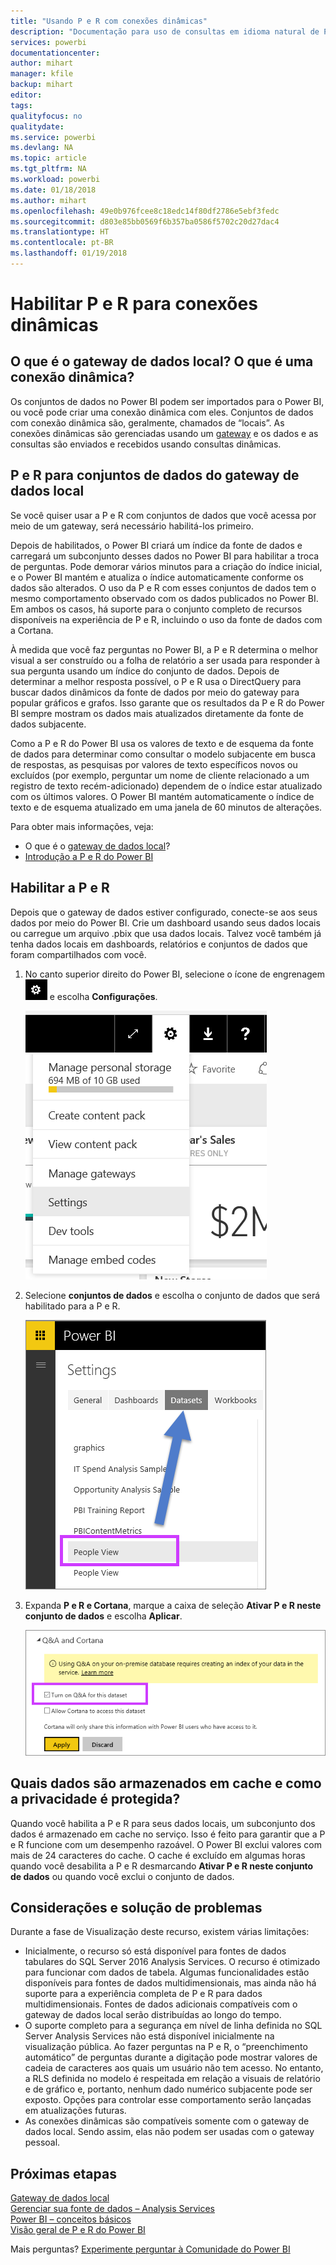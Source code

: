 ```yaml
---
title: "Usando P e R com conexões dinâmicas"
description: "Documentação para uso de consultas em idioma natural de P e R do Power BI com conexões dinâmicas aos dados do Analysis Services e ao gateway de dados local."
services: powerbi
documentationcenter: 
author: mihart
manager: kfile
backup: mihart
editor: 
tags: 
qualityfocus: no
qualitydate: 
ms.service: powerbi
ms.devlang: NA
ms.topic: article
ms.tgt_pltfrm: NA
ms.workload: powerbi
ms.date: 01/18/2018
ms.author: mihart
ms.openlocfilehash: 49e0b976fcee8c18edc14f80df2786e5ebf3fedc
ms.sourcegitcommit: d803e85bb0569f6b357ba0586f5702c20d27dac4
ms.translationtype: HT
ms.contentlocale: pt-BR
ms.lasthandoff: 01/19/2018
---
```

# <a name="enable-qa-for-live-connections"></a>Habilitar P e R para conexões dinâmicas
## <a name="what-is-on-premises-data-gateway--what-is-a-live-connection"></a>O que é o gateway de dados local?  O que é uma conexão dinâmica?
Os conjuntos de dados no Power BI podem ser importados para o Power BI, ou você pode criar uma conexão dinâmica com eles. Conjuntos de dados com conexão dinâmica são, geralmente, chamados de “locais”. As conexões dinâmicas são gerenciadas usando um [gateway](service-gateway-onprem.md) e os dados e as consultas são enviados e recebidos usando consultas dinâmicas.

## <a name="qa-for-on-premises-data-gateway-datasets"></a>P e R para conjuntos de dados do gateway de dados local
Se você quiser usar a P e R com conjuntos de dados que você acessa por meio de um gateway, será necessário habilitá-los primeiro.

Depois de habilitados, o Power BI criará um índice da fonte de dados e carregará um subconjunto desses dados no Power BI para habilitar a troca de perguntas. Pode demorar vários minutos para a criação do índice inicial, e o Power BI mantém e atualiza o índice automaticamente conforme os dados são alterados. O uso da P e R com esses conjuntos de dados tem o mesmo comportamento observado com os dados publicados no Power BI. Em ambos os casos, há suporte para o conjunto completo de recursos disponíveis na experiência de P e R, incluindo o uso da fonte de dados com a Cortana.

À medida que você faz perguntas no Power BI, a P e R determina o melhor visual a ser construído ou a folha de relatório a ser usada para responder à sua pergunta usando um índice do conjunto de dados. Depois de determinar a melhor resposta possível, o P e R usa o DirectQuery para buscar dados dinâmicos da fonte de dados por meio do gateway para popular gráficos e grafos. Isso garante que os resultados da P e R do Power BI sempre mostram os dados mais atualizados diretamente da fonte de dados subjacente.

Como a P e R do Power BI usa os valores de texto e de esquema da fonte de dados para determinar como consultar o modelo subjacente em busca de respostas, as pesquisas por valores de texto específicos novos ou excluídos (por exemplo, perguntar um nome de cliente relacionado a um registro de texto recém-adicionado) dependem de o índice estar atualizado com os últimos valores. O Power BI mantém automaticamente o índice de texto e de esquema atualizado em uma janela de 60 minutos de alterações.

Para obter mais informações, veja:

* O que é o [gateway de dados local](service-gateway-onprem.md)?
* [Introdução a P e R do Power BI](power-bi-q-and-a.md)

## <a name="enable-qa"></a>Habilitar a P e R
Depois que o gateway de dados estiver configurado, conecte-se aos seus dados por meio do Power BI.  Crie um dashboard usando seus dados locais ou carregue um arquivo .pbix que usa dados locais.  Talvez você também já tenha dados locais em dashboards, relatórios e conjuntos de dados que foram compartilhados com você.

1. No canto superior direito do Power BI, selecione o ícone de engrenagem ![](media/service-q-and-a-direct-query/power-bi-cog.png) e escolha **Configurações**.
   
   ![](media/service-q-and-a-direct-query/powerbi-settings.png)
2. Selecione **conjuntos de dados** e escolha o conjunto de dados que será habilitado para a P e R.
   
   ![](media/service-q-and-a-direct-query/power-bi-q-and-a-settings.png)
3. Expanda **P e R e Cortana**, marque a caixa de seleção **Ativar P e R neste conjunto de dados** e escolha **Aplicar**.
   
    ![](media/service-q-and-a-direct-query/power-bi-q-and-a-directquery.png)

## <a name="what-data-is-cached-and-how-is-privacy-protected"></a>Quais dados são armazenados em cache e como a privacidade é protegida?
Quando você habilita a P e R para seus dados locais, um subconjunto dos dados é armazenado em cache no serviço. Isso é feito para garantir que a P e R funcione com um desempenho razoável. O Power BI exclui valores com mais de 24 caracteres do cache. O cache é excluído em algumas horas quando você desabilita a P e R desmarcando **Ativar P e R neste conjunto de dados** ou quando você exclui o conjunto de dados.

## <a name="considerations-and-troubleshooting"></a>Considerações e solução de problemas
Durante a fase de Visualização deste recurso, existem várias limitações:

* Inicialmente, o recurso só está disponível para fontes de dados tabulares do SQL Server 2016 Analysis Services. O recurso é otimizado para funcionar com dados de tabela. Algumas funcionalidades estão disponíveis para fontes de dados multidimensionais, mas ainda não há suporte para a experiência completa de P e R para dados multidimensionais. Fontes de dados adicionais compatíveis com o gateway de dados local serão distribuídas ao longo do tempo.
* O suporte completo para a segurança em nível de linha definida no SQL Server Analysis Services não está disponível inicialmente na visualização pública. Ao fazer perguntas na P e R, o “preenchimento automático” de perguntas durante a digitação pode mostrar valores de cadeia de caracteres aos quais um usuário não tem acesso. No entanto, a RLS definida no modelo é respeitada em relação a visuais de relatório e de gráfico e, portanto, nenhum dado numérico subjacente pode ser exposto. Opções para controlar esse comportamento serão lançadas em atualizações futuras.
* As conexões dinâmicas são compatíveis somente com o gateway de dados local. Sendo assim, elas não podem ser usadas com o gateway pessoal.

## <a name="next-steps"></a>Próximas etapas
[Gateway de dados local](service-gateway-onprem.md)  
[Gerenciar sua fonte de dados – Analysis Services](service-gateway-enterprise-manage-ssas.md)  
[Power BI – conceitos básicos](service-basic-concepts.md)  
[Visão geral de P e R do Power BI](power-bi-q-and-a.md)  

Mais perguntas? [Experimente perguntar à Comunidade do Power BI](http://community.powerbi.com/)

